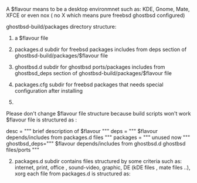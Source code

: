 A $flavour means to be a desktop environmnet such 
as: KDE, Gnome, Mate, XFCE or even nox ( no X which means pure freebsd ghostbsd configured)

 ghostbsd-build/packages directory structure:
1) a $flavour file 
2) packages.d subdir for freebsd packages includes from deps section of 
ghostbsd-build/packages/$flavour file 
3) ghostbsd.d subdir for ghostbsd ports/packages includes  from 
ghostbsd_deps section of ghostbsd-build/packages/$flavour file
4) packages.cfg subdir for freebsd packages that needs special configuration 
after installing 

1)
Please don't change $flavour file structure because build scripts won't work
$flavour file is structured as :

desc = """
brief description of $flavour
"""
deps = """
$flavour depends/includes from packages.d files
"""
packages = """
unused now
"""
ghostbsd_deps="""
$flavour depends/includes from ghostbsd.d ghostbsd files/ports
"""

2) packages.d subdir contains files structured by some criteria such 
as: internet, print, office , sound-video, graphic, DE (kDE files , mate files ..), xorg
each file from packages.d is structured as:
